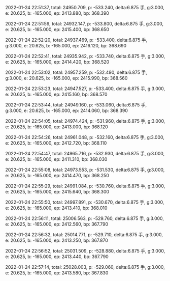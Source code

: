 2022-01-24 22:51:37, total: 24950.709, p: -533.240, delta:6.875 手, g:3.000, e: 20.625, b: -165.000, ep: 2413.880, bp: 368.390

2022-01-24 22:51:59, total: 24932.147, p: -533.800, delta:6.875 手, g:3.000, e: 20.625, b: -165.000, ep: 2415.400, bp: 368.650

2022-01-24 22:52:20, total: 24937.469, p: -533.400, delta:6.875 手, g:3.000, e: 20.625, b: -165.000, ep: 2416.120, bp: 368.690

2022-01-24 22:52:41, total: 24935.942, p: -533.740, delta:6.875 手, g:3.000, e: 20.625, b: -165.000, ep: 2414.420, bp: 368.520

2022-01-24 22:53:02, total: 24957.259, p: -532.490, delta:6.875 手, g:3.000, e: 20.625, b: -165.000, ep: 2415.990, bp: 368.560

2022-01-24 22:53:23, total: 24947.527, p: -533.400, delta:6.875 手, g:3.000, e: 20.625, b: -165.000, ep: 2415.160, bp: 368.570

2022-01-24 22:53:44, total: 24949.160, p: -533.060, delta:6.875 手, g:3.000, e: 20.625, b: -165.000, ep: 2414.060, bp: 368.390

2022-01-24 22:54:05, total: 24974.424, p: -531.960, delta:6.875 手, g:3.000, e: 20.625, b: -165.000, ep: 2413.000, bp: 368.120

2022-01-24 22:54:26, total: 24961.048, p: -532.160, delta:6.875 手, g:3.000, e: 20.625, b: -165.000, ep: 2412.720, bp: 368.110

2022-01-24 22:54:47, total: 24965.716, p: -532.930, delta:6.875 手, g:3.000, e: 20.625, b: -165.000, ep: 2411.310, bp: 368.030

2022-01-24 22:55:08, total: 24973.553, p: -531.530, delta:6.875 手, g:3.000, e: 20.625, b: -165.000, ep: 2414.470, bp: 368.250

2022-01-24 22:55:29, total: 24991.084, p: -530.760, delta:6.875 手, g:3.000, e: 20.625, b: -165.000, ep: 2415.640, bp: 368.300

2022-01-24 22:55:50, total: 24997.891, p: -530.670, delta:6.875 手, g:3.000, e: 20.625, b: -165.000, ep: 2413.410, bp: 368.010

2022-01-24 22:56:11, total: 25006.563, p: -529.760, delta:6.875 手, g:3.000, e: 20.625, b: -165.000, ep: 2412.560, bp: 367.790

2022-01-24 22:56:32, total: 25014.771, p: -529.710, delta:6.875 手, g:3.000, e: 20.625, b: -165.000, ep: 2413.250, bp: 367.870

2022-01-24 22:56:52, total: 25031.509, p: -528.880, delta:6.875 手, g:3.000, e: 20.625, b: -165.000, ep: 2413.440, bp: 367.790

2022-01-24 22:57:14, total: 25028.003, p: -529.060, delta:6.875 手, g:3.000, e: 20.625, b: -165.000, ep: 2413.580, bp: 367.830